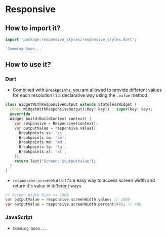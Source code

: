 # Responsive

## How to import it?

```dart
import 'package:responsive_styles/responsive_styles.dart';
```
```js
`Comming Soon...`
```


## How to use it?

### Dart

- Combined with `Breakpoints`, you are allowed to provide different values for each resolution in a declarative way using the `.value` method:

```dart
class WidgetWithResponsiveOutput extends StatelessWidget {
  const WidgetWithResponsiveOutput({Key? key}) : super(key: key);
  @override
  Widget build(BuildContext context) {
    var responsive = Responsive(context);
    var outputValue = responsive.value({
      Breakpoints.xs: 'xs',
      Breakpoints.sm: 'sm',
      Breakpoints.md: 'md',
      Breakpoints.lg: 'lg',
      Breakpoints.xl: 'xl',
    });
    return Text("Screen: $outputValue");
  }
}
```

- `responsive.screenWidth`: It's a easy way to access screen width and return it's value in different ways
```dart
// Screen Width Size => 1000
var outputValue = responsive.screenWidth.value; // 1000
var outputValue = responsive.screenWidth.percent(40); // 400
```


### JavaScript

- `Comming Soon...`
